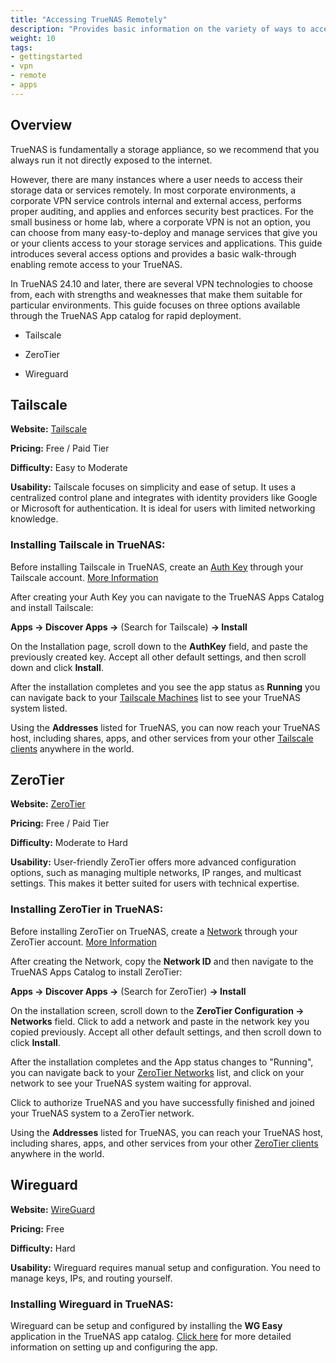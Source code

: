 ```yaml
---
title: "Accessing TrueNAS Remotely"
description: "Provides basic information on the variety of ways to access TrueNAS remotely"
weight: 10
tags:
- gettingstarted
- vpn
- remote
- apps
---
```


## Overview

TrueNAS is fundamentally a storage appliance, so we recommend that you always run it not directly exposed to the internet.

However, there are many instances where a user needs to access their storage data or services remotely. 
In most corporate environments, a corporate VPN service controls internal and external access, performs proper auditing, and applies and enforces security best practices. 
For the small business or home lab, where a corporate VPN is not an option, you can choose from many easy-to-deploy and manage services that give you or your clients access to your storage services and applications. 
This guide introduces several access options and provides a basic walk-through enabling remote access to your TrueNAS.

In TrueNAS 24.10 and later, there are several VPN technologies to choose from, each with strengths and weaknesses that make them suitable for particular environments. 
This guide focuses on three options available through the TrueNAS App catalog for rapid deployment. 

- Tailscale

- ZeroTier

- Wireguard

## Tailscale

**Website:** [Tailscale](https://www.tailscale.com/)

**Pricing:** Free / Paid Tier

**Difficulty:** Easy to Moderate

**Usability:** Tailscale focuses on simplicity and ease of setup. It uses a centralized control plane and integrates with identity providers like Google or Microsoft for authentication. It is ideal for users with limited networking knowledge.

### Installing Tailscale in TrueNAS:

Before installing Tailscale in TrueNAS, create an [Auth Key](https://login.tailscale.com/admin/settings/keys) through your Tailscale account. [More Information](https://tailscale.com/kb/1085/auth-keys)

After creating your Auth Key you can navigate to the TrueNAS Apps Catalog and install Tailscale:

**Apps -> Discover Apps ->** (Search for Tailscale) **-> Install**

On the Installation page, scroll down to the **AuthKey** field, and paste the previously created key. Accept all other default settings, and then scroll down and click **Install**.

After the installation completes and you see the app status as **Running** you can navigate back to your [Tailscale Machines](https://login.tailscale.com/admin/machines) list to see your TrueNAS system listed.

Using the **Addresses**  listed for TrueNAS, you can now reach your TrueNAS host, including shares, apps, and other services from your other [Tailscale clients](https://tailscale.com/download) anywhere in the world. 



## ZeroTier

**Website:** [ZeroTier](https://www.zerotier.com/)

**Pricing:** Free / Paid Tier

**Difficulty:** Moderate to Hard

**Usability:** User-friendly ZeroTier offers more advanced configuration options, such as managing multiple networks, IP ranges, and multicast settings. This makes it better suited for users with technical expertise.

### Installing ZeroTier in TrueNAS:

Before installing ZeroTier on TrueNAS, create a [Network](https://my.zerotier.com/network) through your ZeroTier account. [More Information](https://docs.zerotier.com/start)

After creating the Network, copy the **Network ID** and then navigate to the TrueNAS Apps Catalog to install ZeroTier:

**Apps -> Discover Apps ->** (Search for ZeroTier) **-> Install**

On the installation screen, scroll down to the **ZeroTier Configuration -> Networks** field.
Click to add a network and paste in the network key you copied previously. Accept all other default settings, and then scroll down to click **Install**.

After the installation completes and the App status changes to "Running", you can navigate back to your [ZeroTier Networks](https://my.zerotier.com/networks) list, and click on your network to see your TrueNAS system waiting for approval.

Click to authorize TrueNAS and you have successfully finished and joined your TrueNAS system to a ZeroTier network.

Using the **Addresses** listed for TrueNAS, you can reach your TrueNAS host, including shares, apps, and other services from your other [ZeroTier clients](https://www.zerotier.com/download/) anywhere in the world. 



## Wireguard

**Website:** [WireGuard](https://www.wireguard.com)

**Pricing:** Free

**Difficulty:** Hard

**Usability:** Wireguard requires manual setup and configuration. You need to manage keys, IPs, and routing yourself.

### Installing Wireguard in TrueNAS:

Wireguard can be setup and configured by installing the **WG Easy** application in the TrueNAS app catalog. [Click here](https://www.truenas.com/docs/truenasapps/stableapps/installwgeasyapp/) for more detailed information on  setting up and configuring the app.
